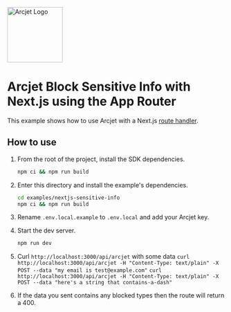 <a href="https://arcjet.com" target="_arcjet-home">
  <picture>
    <source media="(prefers-color-scheme: dark)" srcset="https://arcjet.com/logo/arcjet-dark-lockup-voyage-horizontal.svg">
    <img src="https://arcjet.com/logo/arcjet-light-lockup-voyage-horizontal.svg" alt="Arcjet Logo" height="128" width="auto">
  </picture>
</a>

# Arcjet Block Sensitive Info with Next.js using the App Router

This example shows how to use Arcjet with a Next.js [route
handler](https://nextjs.org/docs/app/building-your-application/routing/route-handlers).

## How to use

1. From the root of the project, install the SDK dependencies.

   ```bash
   npm ci && npm run build
   ```

2. Enter this directory and install the example's dependencies.

   ```bash
   cd examples/nextjs-sensitive-info
   npm ci && npm run build
   ```

3. Rename `.env.local.example` to `.env.local` and add your Arcjet key.

4. Start the dev server.

   ```bash
   npm run dev
   ```

5. Curl `http://localhost:3000/api/arcjet` with some data
   `curl http://localhost:3000/api/arcjet -H "Content-Type: text/plain" -X POST --data "my email is test@example.com"`
   `curl http://localhost:3000/api/arcjet -H "Content-Type: text/plain" -X POST --data "here's a string that contains-a-dash"`
6. If the data you sent contains any blocked types then the route will return a 400.
